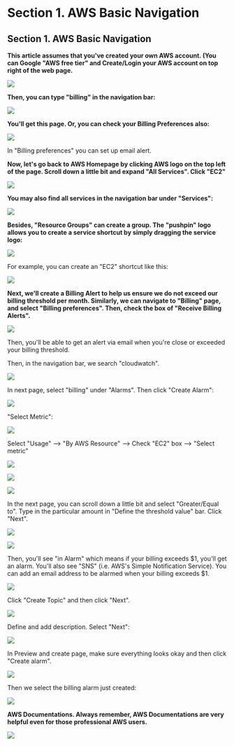 # Section 1. AWS Basic Navigation

## Section 1. AWS Basic Navigation

**This article assumes that you've created your own AWS account. \(You can Google "AWS free tier" and Create/Login your AWS account on top right of the web page.**

![](../.gitbook/assets/image%20%28145%29.png)

**Then, you can type "billing" in the navigation bar:**

![](../.gitbook/assets/image%20%2890%29.png)

**​You'll get this page. Or, you can check your Billing Preferences also:**

![](../.gitbook/assets/image%20%2850%29.png)

In "Billing preferences" you can set up email alert.

**Now, let's go back to AWS Homepage by clicking AWS logo on the top left of the page. Scroll down a little bit and expand "All Services". Click "EC2"**

![](../.gitbook/assets/image%20%2824%29.png)

**You may also find all services in the navigation bar under "Services":**

![](../.gitbook/assets/image%20%28143%29.png)

**Besides, "Resource Groups" can create a group. The "pushpin" logo allows you to create a service shortcut by simply dragging the service logo:**

![](../.gitbook/assets/image%20%28124%29.png)

For example, you can create an "EC2" shortcut like this:

![](../.gitbook/assets/image%20%28138%29.png)

**Next, we'll create a Billing Alert to help us ensure we do not exceed our billing threshold per month. Similarly, we can navigate to "Billing" page, and select "Billing preferences". Then, check the box of "Receive Billing Alerts".**

![](../.gitbook/assets/image%20%2872%29.png)

Then, you'll be able to get an alert via email when you're close or exceeded your billing threshold.

Then, in the navigation bar, we search "cloudwatch".

![](../.gitbook/assets/image%20%2885%29.png)

In next page, select "billing" under "Alarms". Then click "Create Alarm":

![](../.gitbook/assets/image%20%28108%29.png)

"Select Metric":

![](../.gitbook/assets/image%20%28131%29.png)

Select "Usage" --&gt; "By AWS Resource" --&gt; Check "EC2" box --&gt; "Select metric"

![](../.gitbook/assets/image%20%2831%29.png)

![](../.gitbook/assets/image%20%2851%29.png)

![](../.gitbook/assets/image%20%282%29.png)

In the next page, you can scroll down a little bit and select "Greater/Equal to". Type in the particular amount in "Define the threshold value" bar. Click "Next".

![](../.gitbook/assets/image%20%2876%29.png)

![](../.gitbook/assets/image%20%28107%29.png)

Then, you'll see "in Alarm" which means if your billing exceeds $1, you'll get an alarm. You'll also see "SNS" \(i.e. AWS's Simple Notification Service\). You can add an email address to be alarmed when your billing exceeds $1.

![](../.gitbook/assets/image%20%28148%29.png)

Click "Create Topic" and then click "Next".

![](../.gitbook/assets/image%20%2879%29.png)

Define and add description. Select "Next":

![](../.gitbook/assets/image%20%2871%29.png)

In Preview and create page, make sure everything looks okay and then click "Create alarm".

![](../.gitbook/assets/image%20%284%29.png)

Then we select the billing alarm just created:

![](../.gitbook/assets/image%20%28132%29.png)

**AWS Documentations. Always remember, AWS Documentations are very helpful even for those professional AWS users.**

![](../.gitbook/assets/image%20%2815%29.png)

